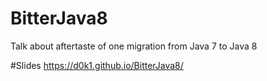 # BitterJava8
Talk about aftertaste of one migration from Java 7 to Java 8

#Slides
https://d0k1.github.io/BitterJava8/

